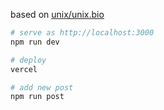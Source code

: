 based on [unix/unix.bio](https://github.com/unix/unix.bio)

```sh
# serve as http://localhost:3000
npm run dev

# deploy
vercel

# add new post
npm run post
```
